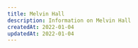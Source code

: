 ```yaml
---
title: Melvin Hall
description: Information on Melvin Hall
createdAt: 2022-01-04
updatedAt: 2022-01-04
---
```

  
  